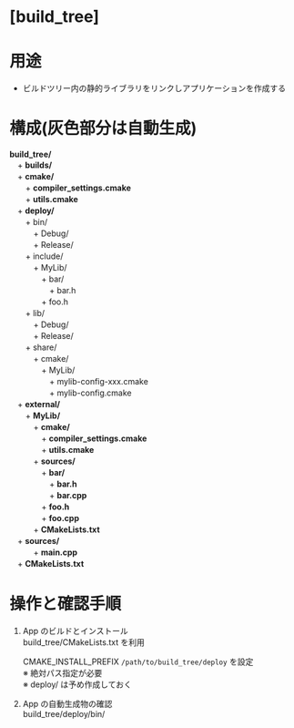 [build_tree]
=============

# 用途

+ ビルドツリー内の静的ライブラリをリンクしアプリケーションを作成する  

# 構成(灰色部分は自動生成)

**build_tree/**  
　+ **builds/**  
　+ **cmake/**  
　　+ **compiler_settings.cmake**  
　　+ **utils.cmake**  
　+ **deploy/**  
　　+ bin/  
　　　+ Debug/  
　　　+ Release/  
　　+ include/  
　　　+ MyLib/  
　　　　+ bar/  
　　　　　+ bar.h  
　　　　+ foo.h  
　　+ lib/  
　　　+ Debug/  
　　　+ Release/  
　　+ share/  
　　　+ cmake/  
　　　　+ MyLib/  
　　　　　+ mylib-config-xxx.cmake  
　　　　　+ mylib-config.cmake  
　+ **external/**  
　　+ **MyLib/**  
　　　+ **cmake/**  
　　　　+ **compiler_settings.cmake**  
　　　　+ **utils.cmake**  
　　　+ **sources/**  
　　　　+ **bar/**  
　　　　　+ **bar.h**  
　　　　　+ **bar.cpp**  
　　　　+ **foo.h**  
　　　　+ **foo.cpp**  
　　　+ **CMakeLists.txt**  
　+ **sources/**  
　　　+ **main.cpp**  
　+ **CMakeLists.txt**  

# 操作と確認手順
1. App のビルドとインストール  
   build_tree/CMakeLists.txt を利用  

   CMAKE_INSTALL_PREFIX
       `/path/to/build_tree/deploy` を設定  
       ※ 絶対パス指定が必要  
       ※ deploy/ は予め作成しておく  

2. App の自動生成物の確認  
   build_tree/deploy/bin/  
